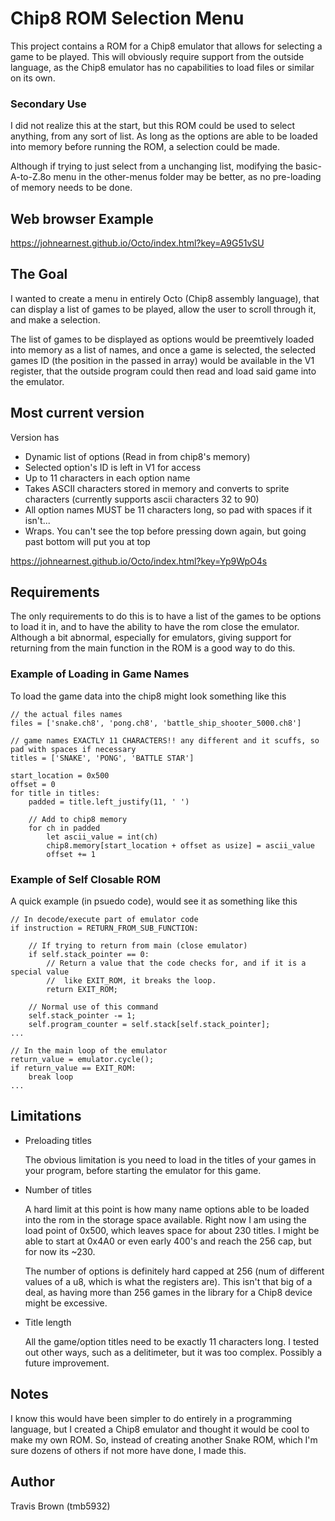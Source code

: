 # Chip8 ROM Selection Menu
This project contains a ROM for a Chip8 emulator that allows for selecting a game to be played. This will obviously require support from the outside language, as the Chip8 emulator has no capabilities to load files or similar on its own.

### Secondary Use
I did not realize this at the start, but this ROM could be used to select anything, from any sort of list. As long as the options are able to be loaded into memory before running the ROM, a selection could be made.

Although if trying to just select from a unchanging list, modifying the basic-A-to-Z.8o menu in the other-menus folder may be better, as no pre-loading of memory needs to be done.

## Web browser Example

https://johnearnest.github.io/Octo/index.html?key=A9G51vSU

## The Goal
I wanted to create a menu in entirely Octo (Chip8 assembly language), that can display a list of games to be played, allow the user to scroll through it, and make a selection.

The list of games to be displayed as options would be preemtively loaded into memory as a list of names, and once a game is selected, the selected games ID (the position in the passed in array) would be available in the V1 register, that the outside program could then read and load said game into the emulator.

## Most current version
Version has
- Dynamic list of options (Read in from chip8's memory)
- Selected option's ID is left in V1 for access
- Up to 11 characters in each option name
- Takes ASCII characters stored in memory and converts to sprite characters (currently supports ascii characters 32 to 90)
- All option names MUST be 11 characters long, so pad with spaces if it isn't...
- Wraps. You can't see the top before pressing down again, but going past bottom will put you at top

https://johnearnest.github.io/Octo/index.html?key=Yp9WpO4s

## Requirements
The only requirements to do this is to have a list of the games to be options to load it in, and to have the ability to have the rom close the emulator. Although a bit abnormal, especially for emulators, giving support for returning from the main function in the ROM is a good way to do this.


### Example of Loading in Game Names
To load the game data into the chip8 might look something like this
```
// the actual files names
files = ['snake.ch8', 'pong.ch8', 'battle_ship_shooter_5000.ch8']

// game names EXACTLY 11 CHARACTERS!! any different and it scuffs, so pad with spaces if necessary
titles = ['SNAKE', 'PONG', 'BATTLE STAR']

start_location = 0x500
offset = 0
for title in titles:
    padded = title.left_justify(11, ' ')

    // Add to chip8 memory
    for ch in padded
        let ascii_value = int(ch)
        chip8.memory[start_location + offset as usize] = ascii_value
        offset += 1
```

### Example of Self Closable ROM
A quick example (in psuedo code), would see it as something like this

```
// In decode/execute part of emulator code
if instruction = RETURN_FROM_SUB_FUNCTION:

    // If trying to return from main (close emulator)
    if self.stack_pointer == 0:
        // Return a value that the code checks for, and if it is a special value
        //  like EXIT_ROM, it breaks the loop.
        return EXIT_ROM;

    // Normal use of this command
    self.stack_pointer -= 1;              
    self.program_counter = self.stack[self.stack_pointer];
...

// In the main loop of the emulator
return_value = emulator.cycle();
if return_value == EXIT_ROM:
    break loop
...
```

## Limitations
- Preloading titles

    The obvious limitation is you need to load in the titles of your games in your program, before starting the emulator for this game. 

- Number of titles

    A hard limit at this point is how many name options able to be loaded into the rom in the storage space available. Right now I am using the load point of 0x500, which leaves space for about 230 titles. I might be able to start at 0x4A0 or even early 400's and reach the 256 cap, but for now its ~230.

    The number of options is definitely hard capped at 256 (num of different values of a u8, which is what the registers are). This isn't that big of a deal, as having more than 256 games in the library for a Chip8 device might be excessive.

- Title length

    All the game/option titles need to be exactly 11 characters long. I tested out other ways, such as a delitimeter, but it was too complex. Possibly a future improvement.

## Notes
I know this would have been simpler to do entirely in a programming language, but I created a Chip8 emulator and thought it would be cool to make my own ROM. So, instead of creating another Snake ROM, which I'm sure dozens of others if not more have done, I made this.

## Author
Travis Brown (tmb5932)
